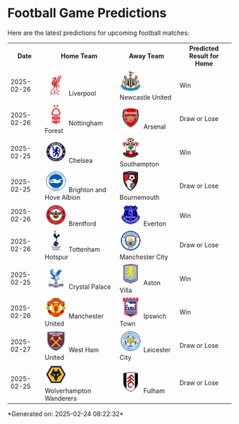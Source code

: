 # Football Game Predictions

Here are the latest predictions for upcoming football matches:

<table>
  <tr>
    <th>Date</th>
    <th>Home Team</th>
    <th>Away Team</th>
    <th>Predicted Result for Home</th>
  </tr>
  <tr>
    <td>2025-02-26</td>
    <td><img src='logos/Liverpool.svg' alt='Liverpool' width='50'> Liverpool</td>
    <td><img src='logos/NewcastleUnited.svg' alt='Newcastle United' width='50'> Newcastle United</td>
    <td>Win</td>
  </tr>
  <tr>
    <td>2025-02-26</td>
    <td><img src='logos/NottinghamForest.svg' alt='Nottingham Forest' width='50'> Nottingham Forest</td>
    <td><img src='logos/Arsenal.svg' alt='Arsenal' width='50'> Arsenal</td>
    <td>Draw or Lose</td>
  </tr>
  <tr>
    <td>2025-02-25</td>
    <td><img src='logos/Chelsea.svg' alt='Chelsea' width='50'> Chelsea</td>
    <td><img src='logos/Southampton.svg' alt='Southampton' width='50'> Southampton</td>
    <td>Win</td>
  </tr>
  <tr>
    <td>2025-02-25</td>
    <td><img src='logos/BrightonHoveAlbion.svg' alt='Brighton and Hove Albion' width='50'> Brighton and Hove Albion</td>
    <td><img src='logos/Bournemouth.svg' alt='Bournemouth' width='50'> Bournemouth</td>
    <td>Draw or Lose</td>
  </tr>
  <tr>
    <td>2025-02-26</td>
    <td><img src='logos/Brentford.svg' alt='Brentford' width='50'> Brentford</td>
    <td><img src='logos/Everton.svg' alt='Everton' width='50'> Everton</td>
    <td>Win</td>
  </tr>
  <tr>
    <td>2025-02-26</td>
    <td><img src='logos/TottenhamHotspur.svg' alt='Tottenham Hotspur' width='50'> Tottenham Hotspur</td>
    <td><img src='logos/ManchesterCity.svg' alt='Manchester City' width='50'> Manchester City</td>
    <td>Draw or Lose</td>
  </tr>
  <tr>
    <td>2025-02-25</td>
    <td><img src='logos/CrystalPalace.svg' alt='Crystal Palace' width='50'> Crystal Palace</td>
    <td><img src='logos/AstonVilla.svg' alt='Aston Villa' width='50'> Aston Villa</td>
    <td>Win</td>
  </tr>
  <tr>
    <td>2025-02-26</td>
    <td><img src='logos/ManchesterUnited.svg' alt='Manchester United' width='50'> Manchester United</td>
    <td><img src='logos/IpswichTown.svg' alt='Ipswich Town' width='50'> Ipswich Town</td>
    <td>Win</td>
  </tr>
  <tr>
    <td>2025-02-27</td>
    <td><img src='logos/WestHamUnited.svg' alt='West Ham United' width='50'> West Ham United</td>
    <td><img src='logos/LeicesterCity.svg' alt='Leicester City' width='50'> Leicester City</td>
    <td>Draw or Lose</td>
  </tr>
  <tr>
    <td>2025-02-25</td>
    <td><img src='logos/WolverhamptonWanderers.svg' alt='Wolverhampton Wanderers' width='50'> Wolverhampton Wanderers</td>
    <td><img src='logos/Fulham.svg' alt='Fulham' width='50'> Fulham</td>
    <td>Draw or Lose</td>
  </tr>
</table>
*Generated on: 2025-02-24 08:22:32*

